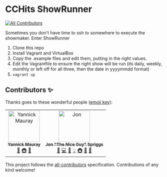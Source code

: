 # CCHits ShowRunner
[![All Contributors](https://img.shields.io/badge/all_contributors-2-orange.svg?style=flat-square)](#contributors)

Sometimes you don't have time to ssh to somewhere to execute the showmaker. Enter ShowRunner

1. Clone this repo
1. Install Vagrant and VirtualBox
1. Copy the .example files and edit them, putting in the right values.
1. Edit the Vagrantfile to ensure the right show will be run (its daily, weekly, monthly or left off for all three, then the date in yyyymmdd format)
1. `vagrant up`


## Contributors ✨

Thanks goes to these wonderful people ([emoji key](https://allcontributors.org/docs/en/emoji-key)):

<!-- ALL-CONTRIBUTORS-LIST:START - Do not remove or modify this section -->
<!-- prettier-ignore -->
<table>
  <tr>
    <td align="center"><a href="https://frenchguy.ch"><img src="https://avatars3.githubusercontent.com/u/2527227?v=4" width="100px;" alt="Yannick Mauray"/><br /><sub><b>Yannick Mauray</b></sub></a><br /><a href="#ideas-ymauray" title="Ideas, Planning, & Feedback">🤔</a> <a href="#infra-ymauray" title="Infrastructure (Hosting, Build-Tools, etc)">🚇</a> <a href="#userTesting-ymauray" title="User Testing">📓</a></td>
    <td align="center"><a href="http://jon.sprig.gs"><img src="https://avatars3.githubusercontent.com/u/228671?v=4" width="100px;" alt="Jon "The Nice Guy" Spriggs"/><br /><sub><b>Jon "The Nice Guy" Spriggs</b></sub></a><br /><a href="https://github.com/CCHits/ShowRunner/issues?q=author%3AJonTheNiceGuy" title="Bug reports">🐛</a> <a href="https://github.com/CCHits/ShowRunner/commits?author=JonTheNiceGuy" title="Code">💻</a> <a href="https://github.com/CCHits/ShowRunner/commits?author=JonTheNiceGuy" title="Documentation">📖</a> <a href="#example-JonTheNiceGuy" title="Examples">💡</a> <a href="#infra-JonTheNiceGuy" title="Infrastructure (Hosting, Build-Tools, etc)">🚇</a> <a href="#maintenance-JonTheNiceGuy" title="Maintenance">🚧</a> <a href="#userTesting-JonTheNiceGuy" title="User Testing">📓</a></td>
  </tr>
</table>

<!-- ALL-CONTRIBUTORS-LIST:END -->

This project follows the [all-contributors](https://github.com/all-contributors/all-contributors) specification. Contributions of any kind welcome!